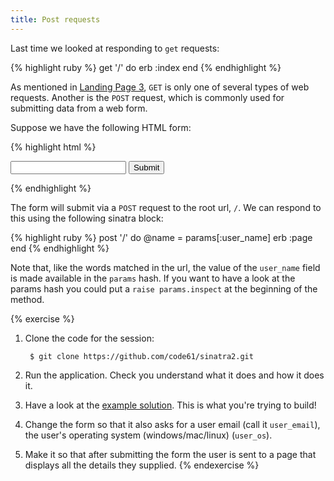 ```yaml
---
title: Post requests
---
```


Last time we looked at responding to `get` requests:

{% highlight ruby %}
get '/' do
    erb :index
end
{% endhighlight %}

As mentioned in [Landing Page 3](/lp3), `GET` is only one of several types of web requests. Another is the `POST` request, which is commonly used for submitting data from a web form.

Suppose we have the following HTML form:

{% highlight html %}
<form method="post" action='/'>
    <input type='text' name='user_name'>
    <input type='submit'>
</form>
{% endhighlight %}

The form will submit via a `POST` request to the root url, `/`. We can respond to this using the following sinatra block:

{% highlight ruby %}
post '/' do
    @name = params[:user_name]
    erb :page
end
{% endhighlight %}

Note that, like the words matched in the url, the value of the `user_name` field is made available in the `params` hash. If you want to have a look at the params hash you could put a `raise params.inspect` at the beginning of the method.

{% exercise %}
1. Clone the code for the session:

        $ git clone https://github.com/code61/sinatra2.git

2. Run the application. Check you understand what it does and how it does it.
3. Have a look at the [example solution](http://sheltered-oasis-6836.herokuapp.com). This is what you're trying to build!
3. Change the form so that it also asks for a user email (call it `user_email`), the user's operating system (windows/mac/linux) (`user_os`).
4. Make it so that after submitting the form the user is sent to a page that displays all the details they supplied.
{% endexercise %}